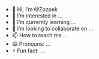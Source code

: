 - 👋 Hi, I’m @Zozpek
- 👀 I’m interested in ...
- 🌱 I’m currently learning ...
- 💞️ I’m looking to collaborate on ...
- 📫 How to reach me ...
- 😄 Pronouns: ...
- ⚡ Fun fact: ...

<!---
Zozpek/Zozpek is a ✨ special ✨ repository because its `README.md` (this file) appears on your GitHub profile.
You can click the Preview link to take a look at your changes.
--->
